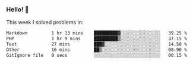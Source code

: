 ### Hello! 👋

This week I solved problems in:

<!--START_SECTION:waka-->

```txt
Markdown         1 hr 13 mins    █████████▓░░░░░░░░░░░░░░░   39.25 %
PHP              1 hr 9 mins     █████████▒░░░░░░░░░░░░░░░   37.15 %
Text             27 mins         ███▓░░░░░░░░░░░░░░░░░░░░░   14.50 %
Other            16 mins         ██▒░░░░░░░░░░░░░░░░░░░░░░   08.90 %
GitIgnore file   0 secs          ░░░░░░░░░░░░░░░░░░░░░░░░░   00.15 %
```

<!--END_SECTION:waka-->
